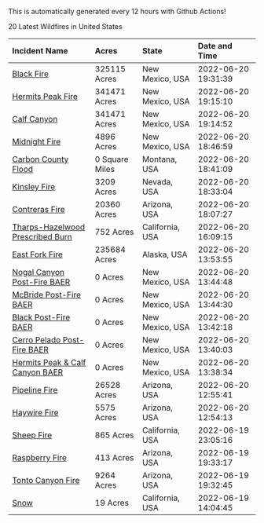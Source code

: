 This is automatically generated every 12 hours with Github Actions!

20 Latest Wildfires in United States

 | Incident Name | Acres | State | Date and Time |
|:---|:---|:---|:---|
| [Black Fire](https://inciweb.nwcg.gov/incident/8103/) | 325115 Acres | New Mexico, USA | 2022-06-20 19:31:39 |
| [Hermits Peak Fire](https://inciweb.nwcg.gov/incident/8049/) | 341471 Acres | New Mexico, USA | 2022-06-20 19:15:10 |
| [Calf Canyon](https://inciweb.nwcg.gov/incident/8069/) | 341471 Acres | New Mexico, USA | 2022-06-20 19:14:52 |
| [Midnight Fire](https://inciweb.nwcg.gov/incident/8147/) | 4896 Acres | New Mexico, USA | 2022-06-20 18:46:59 |
| [Carbon County Flood](https://inciweb.nwcg.gov/incident/8161/) | 0 Square Miles | Montana, USA | 2022-06-20 18:41:09 |
| [Kinsley Fire](https://inciweb.nwcg.gov/incident/8167/) | 3209 Acres | Nevada, USA | 2022-06-20 18:33:04 |
| [Contreras Fire ](https://inciweb.nwcg.gov/incident/8154/) | 20360 Acres | Arizona, USA | 2022-06-20 18:07:27 |
| [Tharps-Hazelwood Prescribed Burn](https://inciweb.nwcg.gov/incident/8130/) | 752 Acres | California, USA | 2022-06-20 16:09:15 |
| [East Fork Fire ](https://inciweb.nwcg.gov/incident/8148/) | 235684 Acres | Alaska, USA | 2022-06-20 13:53:55 |
| [Nogal Canyon Post-Fire BAER](https://inciweb.nwcg.gov/incident/8072/) | 0 Acres | New Mexico, USA | 2022-06-20 13:44:48 |
| [McBride Post-Fire BAER](https://inciweb.nwcg.gov/incident/8080/) | 0 Acres | New Mexico, USA | 2022-06-20 13:44:30 |
| [Black Post-Fire BAER](https://inciweb.nwcg.gov/incident/8144/) | 0 Acres | New Mexico, USA | 2022-06-20 13:42:18 |
| [Cerro Pelado Post-Fire BAER](https://inciweb.nwcg.gov/incident/8118/) | 0 Acres | New Mexico, USA | 2022-06-20 13:40:03 |
| [Hermits Peak & Calf Canyon BAER](https://inciweb.nwcg.gov/incident/8104/) | 0 Acres | New Mexico, USA | 2022-06-20 13:38:34 |
| [Pipeline Fire](https://inciweb.nwcg.gov/incident/8152/) | 26528 Acres | Arizona, USA | 2022-06-20 12:55:41 |
| [Haywire Fire](https://inciweb.nwcg.gov/incident/8155/) | 5575 Acres | Arizona, USA | 2022-06-20 12:54:13 |
| [Sheep Fire](https://inciweb.nwcg.gov/incident/8151/) | 865 Acres | California, USA | 2022-06-19 23:05:16 |
| [Raspberry Fire](https://inciweb.nwcg.gov/incident/8162/) | 413 Acres | Arizona, USA | 2022-06-19 19:33:17 |
| [Tonto Canyon Fire](https://inciweb.nwcg.gov/incident/8158/) | 9264 Acres | Arizona, USA | 2022-06-19 19:32:45 |
| [Snow ](https://inciweb.nwcg.gov/incident/8165/) | 19 Acres | California, USA | 2022-06-19 14:04:45 |
